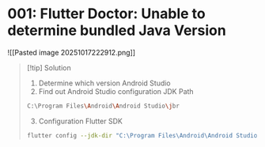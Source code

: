 # 001: Flutter Doctor: Unable to determine bundled Java Version
![[Pasted image 20251017222912.png]]

>[!tip] Solution
>1. Determine which version Android Studio
>2. Find out Android Studio configuration JDK Path
>```bash
>C:\Program Files\Android\Android Studio\jbr
>```
>3. Configuration Flutter SDK
>```bash
>flutter config --jdk-dir "C:\Program Files\Android\Android Studio\jbr"
>```
>

